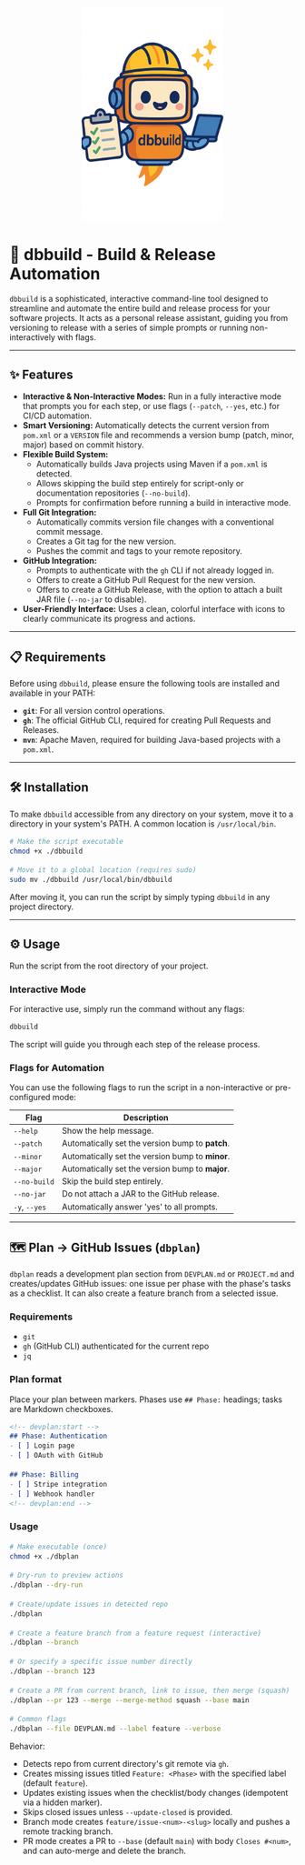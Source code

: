 <p align="center">
  <img src="./assets/logo.png" alt="dbbuild logo" width="250"/>
</p>

# 🚀 dbbuild - Build & Release Automation

`dbbuild` is a sophisticated, interactive command-line tool designed to streamline and automate the entire build and release process for your software projects. It acts as a personal release assistant, guiding you from versioning to release with a series of simple prompts or running non-interactively with flags.

---

## ✨ Features

- **Interactive & Non-Interactive Modes:** Run in a fully interactive mode that prompts you for each step, or use flags (`--patch`, `--yes`, etc.) for CI/CD automation.
- **Smart Versioning:** Automatically detects the current version from `pom.xml` or a `VERSION` file and recommends a version bump (patch, minor, major) based on commit history.
- **Flexible Build System:**
    - Automatically builds Java projects using Maven if a `pom.xml` is detected.
    - Allows skipping the build step entirely for script-only or documentation repositories (`--no-build`).
    - Prompts for confirmation before running a build in interactive mode.
- **Full Git Integration:**
    - Automatically commits version file changes with a conventional commit message.
    - Creates a Git tag for the new version.
    - Pushes the commit and tags to your remote repository.
- **GitHub Integration:**
    - Prompts to authenticate with the `gh` CLI if not already logged in.
    - Offers to create a GitHub Pull Request for the new version.
    - Offers to create a GitHub Release, with the option to attach a built JAR file (`--no-jar` to disable).
- **User-Friendly Interface:** Uses a clean, colorful interface with icons to clearly communicate its progress and actions.

---

## 📋 Requirements

Before using `dbbuild`, please ensure the following tools are installed and available in your PATH:

- **`git`**: For all version control operations.
- **`gh`**: The official GitHub CLI, required for creating Pull Requests and Releases.
- **`mvn`**: Apache Maven, required for building Java-based projects with a `pom.xml`.

---

## 🛠️ Installation

To make `dbbuild` accessible from any directory on your system, move it to a directory in your system's PATH. A common location is `/usr/local/bin`.

```bash
# Make the script executable
chmod +x ./dbbuild

# Move it to a global location (requires sudo)
sudo mv ./dbbuild /usr/local/bin/dbbuild
```

After moving it, you can run the script by simply typing `dbbuild` in any project directory.

---

## ⚙️ Usage

Run the script from the root directory of your project.

### Interactive Mode

For interactive use, simply run the command without any flags:

```bash
dbbuild
```

The script will guide you through each step of the release process.

### Flags for Automation

You can use the following flags to run the script in a non-interactive or pre-configured mode:

| Flag         | Description                                    |
|--------------|------------------------------------------------|
| `--help`     | Show the help message.                         |
| `--patch`    | Automatically set the version bump to **patch**.   |
| `--minor`    | Automatically set the version bump to **minor**.   |
| `--major`    | Automatically set the version bump to **major**.   |
| `--no-build` | Skip the build step entirely.                  |
| `--no-jar`   | Do not attach a JAR to the GitHub release.     |
| `-y`, `--yes`  | Automatically answer 'yes' to all prompts.     |

---

## 🗺️ Plan → GitHub Issues (`dbplan`)

`dbplan` reads a development plan section from `DEVPLAN.md` or `PROJECT.md` and creates/updates GitHub issues: one issue per phase with the phase's tasks as a checklist. It can also create a feature branch from a selected issue.

### Requirements

- `git`
- `gh` (GitHub CLI) authenticated for the current repo
- `jq`

### Plan format

Place your plan between markers. Phases use `## Phase:` headings; tasks are Markdown checkboxes.

```markdown
<!-- devplan:start -->
## Phase: Authentication
- [ ] Login page
- [ ] OAuth with GitHub

## Phase: Billing
- [ ] Stripe integration
- [ ] Webhook handler
<!-- devplan:end -->
```

### Usage

```bash
# Make executable (once)
chmod +x ./dbplan

# Dry-run to preview actions
./dbplan --dry-run

# Create/update issues in detected repo
./dbplan

# Create a feature branch from a feature request (interactive)
./dbplan --branch

# Or specify a specific issue number directly
./dbplan --branch 123

# Create a PR from current branch, link to issue, then merge (squash)
./dbplan --pr 123 --merge --merge-method squash --base main

# Common flags
./dbplan --file DEVPLAN.md --label feature --verbose
```

Behavior:

- Detects repo from current directory's git remote via `gh`.
- Creates missing issues titled `Feature: <Phase>` with the specified label (default `feature`).
- Updates existing issues when the checklist/body changes (idempotent via a hidden marker).
- Skips closed issues unless `--update-closed` is provided.
- Branch mode creates `feature/issue-<num>-<slug>` locally and pushes a remote tracking branch.
- PR mode creates a PR to `--base` (default `main`) with body `Closes #<num>`, and can auto-merge and delete the branch.
